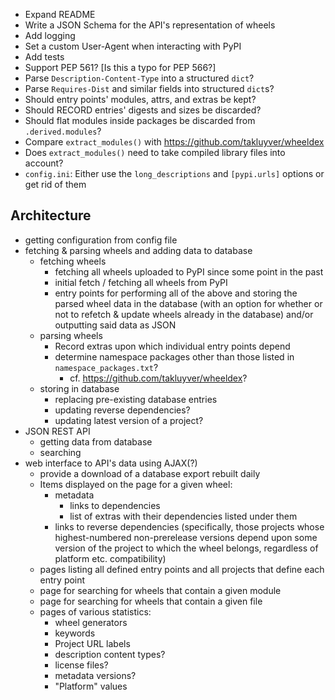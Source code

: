 - Expand README
- Write a JSON Schema for the API's representation of wheels
- Add logging
- Set a custom User-Agent when interacting with PyPI
- Add tests
- Support PEP 561?  [Is this a typo for PEP 566?]
- Parse `Description-Content-Type` into a structured `dict`?
- Parse `Requires-Dist` and similar fields into structured `dict`s?
- Should entry points' modules, attrs, and extras be kept?
- Should RECORD entries' digests and sizes be discarded?
- Should flat modules inside packages be discarded from `.derived.modules`?
- Compare `extract_modules()` with <https://github.com/takluyver/wheeldex>
- Does `extract_modules()` need to take compiled library files into account?
- `config.ini`: Either use the `long_descriptions` and `[pypi.urls]` options or
  get rid of them

Architecture
------------
- getting configuration from config file
- fetching & parsing wheels and adding data to database
    - fetching wheels
        - fetching all wheels uploaded to PyPI since some point in the past
        - initial fetch / fetching all wheels from PyPI
        - entry points for performing all of the above and storing the parsed
          wheel data in the database (with an option for whether or not to
          refetch & update wheels already in the database) and/or outputting
          said data as JSON
    - parsing wheels
        - Record extras upon which individual entry points depend
        - determine namespace packages other than those listed in
          `namespace_packages.txt`?
            - cf. <https://github.com/takluyver/wheeldex>?
    - storing in database
        - replacing pre-existing database entries
        - updating reverse dependencies?
        - updating latest version of a project?
- JSON REST API
    - getting data from database
    - searching
- web interface to API's data using AJAX(?)
    - provide a download of a database export rebuilt daily
    - Items displayed on the page for a given wheel:
        - metadata
            - links to dependencies
            - list of extras with their dependencies listed under them
        - links to reverse dependencies (specifically, those projects whose
          highest-numbered non-prerelease versions depend upon some version of
          the project to which the wheel belongs, regardless of platform etc.
          compatibility)
    - pages listing all defined entry points and all projects that define each
      entry point
    - page for searching for wheels that contain a given module
    - page for searching for wheels that contain a given file
    - pages of various statistics:
        - wheel generators
        - keywords
        - Project URL labels
        - description content types?
        - license files?
        - metadata versions?
        - "Platform" values

